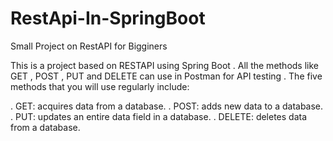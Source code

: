 # RestApi-In-SpringBoot

Small Project on RestAPI for Bigginers

This is a project based on RESTAPI using Spring Boot . All the methods like GET , POST , PUT  and DELETE can use in Postman  for API testing .
The five methods that you will use regularly include:

 . GET: acquires data from a database.
 . POST: adds new data to a database.
 . PUT: updates an entire data field in a database.
 . DELETE: deletes data from a database.
